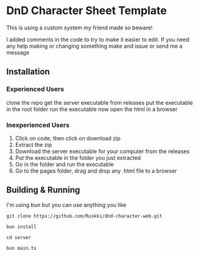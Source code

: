 # DnD Character Sheet Template
This is using a custom system my friend made so beware! 

I added comments in the code to try to make it easier to edit. If you need any help making or changing something make and issue or send me a message

## Installation
### Experienced Users
clone the repo
get the server executable from releases
put the executable in the root folder
run the executable
now open the html in a browser

### Inexperienced Users
1. Click on code, then click on download zip
2. Extract the zip
3. Download the server executable for your computer from the releases
4. Put the executable in the folder you just extracted
5. Go in the folder and run the executable
6. Go to the pages folder, drag and drop any .html file to a browser

## Building & Running
I'm using bun but you can use anything you like

`git clone https://github.com/Ruskki/dnd-character-web.git`

`bun install`

`cd server`

`bun main.ts`
